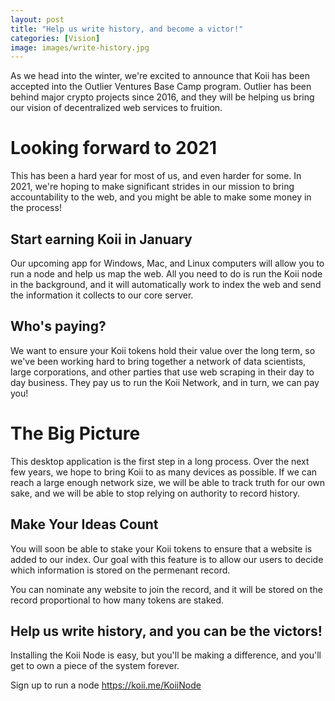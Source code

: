 ```yaml
---
layout: post
title: "Help us write history, and become a victor!"
categories: [Vision]
image: images/write-history.jpg
---
```


As we head into the winter, we're excited to announce that Koii has been accepted into the Outlier Ventures Base Camp program. Outlier has been behind major crypto projects since 2016, and they will be helping us bring our vision of decentralized web services to fruition.

# Looking forward to 2021

This has been a hard year for most of us, and even harder for some. In 2021, we're hoping to make significant strides in our mission to bring accountability to the web, and you might be able to make some money in the process!

## Start earning Koii in January

Our upcoming app for Windows, Mac, and Linux computers will allow you to run a node and help us map the web. All you need to do is run the Koii node in the background, and it will automatically work to index the web and send the information it collects to our core server.

## Who's paying?

We want to ensure your Koii tokens hold their value over the long term, so we've been working hard to bring together a network of data scientists, large corporations, and other parties that use web scraping in their day to day business. They pay us to run the Koii Network, and in turn, we can pay you!

# The Big Picture

This desktop application is the first step in a long process. Over the next few years, we hope to bring Koii to as many devices as possible. If we can reach a large enough network size, we will be able to track truth for our own sake, and we will be able to stop relying on authority to record history.

## Make Your Ideas Count

You will soon be able to stake your Koii tokens to ensure that a website is added to our index. Our goal with this feature is to allow our users to decide which information is stored on the permenant record.

You can nominate any website to join the record, and it will be stored on the record proportional to how many tokens are staked.

## Help us write history, and you can be the victors!

Installing the Koii Node is easy, but you'll be making a difference, and you'll get to own a piece of the system forever.

Sign up to run a node https://koii.me/KoiiNode
